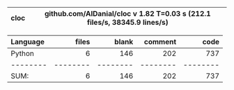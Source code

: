 cloc|github.com/AlDanial/cloc v 1.82  T=0.03 s (212.1 files/s, 38345.9 lines/s)
--- | ---

Language|files|blank|comment|code
:-------|-------:|-------:|-------:|-------:
Python|6|146|202|737
--------|--------|--------|--------|--------
SUM:|6|146|202|737
